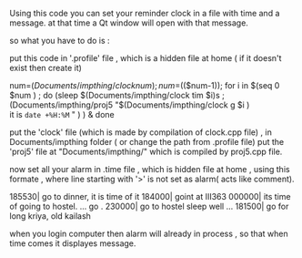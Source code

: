 Using this code you can set your reminder clock in a file with time and a message.
at that time a Qt window will open with that message.

so what you have to do is :


put this code in '.profile' file , which is a hidden file at home ( if it doesn't exist then create it)


num=$(Documents/impthing/clock num);
num=$(($num-1));
for i in $(seq 0 $num ) ;
do
        (sleep $(Documents/impthing/clock tim $i)s ; (Documents/impthing/proj5 "$(Documents/impthing/clock g $i ) <br> it is `date +%H:%M`  " ) ) &
done


put the 'clock' file  (which is made by compilation of clock.cpp file) , in Documents/impthing folder ( or change the path from .profile file)
put the 'proj5' file at "Documents/impthing/" which is compiled by proj5.cpp file.


now set all your alarm in .time file , which is hidden file at home , using this formate , where line starting with '>' is
not set as alarm( acts like comment).

185530| go to dinner, it is time of it
184000| goint  at III363
000000| its time of going to hostel. ... go .
230000| go to hostel sleep well ...
181500| go for long kriya,  old kailash



when you login computer then alarm will already in process , so that when time comes it displayes message.

